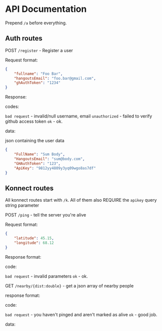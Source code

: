 # API Documentation

Prepend `/a` before everything.

## Auth routes

POST `/register` - Register a user

Request format:

```json
{
    "fullname": "Foo Bar",
    "hangoutsEmail": "foo.bar@gmail.com",
    "ghAuthToken": "1234"
}
```

Response:

codes:

`bad request` - invalid/null username, email
`unauthorized` - failed to verify github access token
`ok` - ok.

data:

json containing the user data

```json
{
    "FullName": "Sum Body",
    "HangoutsEmail": "sum@body.com",
    "GHAuthToken": "123",
    "ApiKey": "9812yy4809y3yq09wgo8as7df"
}
```

## Konnect routes

All konnect routes start with `/k`.
All of them also REQUIRE the `apikey` query string parameter

POST `/ping` - tell the server you're alive

Request format:

```json
{
    "latitude": 45.15,
    "longitude": 68.12
}
```

Response format:

code:

`bad request` - invalid parameters
`ok` - ok.

GET `/nearby/{dist:double}` - get a json array of nearby people



response format:

code:

`bad request` - you haven't pinged and aren't marked as alive
`ok` - good job.

data:

```json

```